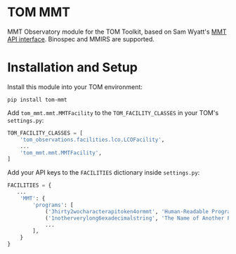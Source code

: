 # TOM MMT
MMT Observatory module for the TOM Toolkit, based on Sam Wyatt's [MMT API interface](https://github.com/swyatt7/mmtapi). Binospec and MMIRS are supported.

# Installation and Setup
Install this module into your TOM environment:

```shell
pip install tom-mmt
```

Add `tom_mmt.mmt.MMTFacility` to the `TOM_FACILITY_CLASSES` in your TOM's
`settings.py`:
```python
TOM_FACILITY_CLASSES = [
    'tom_observations.facilities.lco.LCOFacility',
    ...
    'tom_mmt.mmt.MMTFacility',
]
```

Add your API keys to the `FACILITIES` dictionary inside `settings.py`:

```python
FACILITIES = {
   ...
    'MMT': {
        'programs': [
            ('3hirty2wocharacterapitoken4ormmt', 'Human-Readable Program Name'),
            ('1notherverylong6exadecimalstring', 'The Name of Another Program'),
            ...
        ],
    }
}
```
